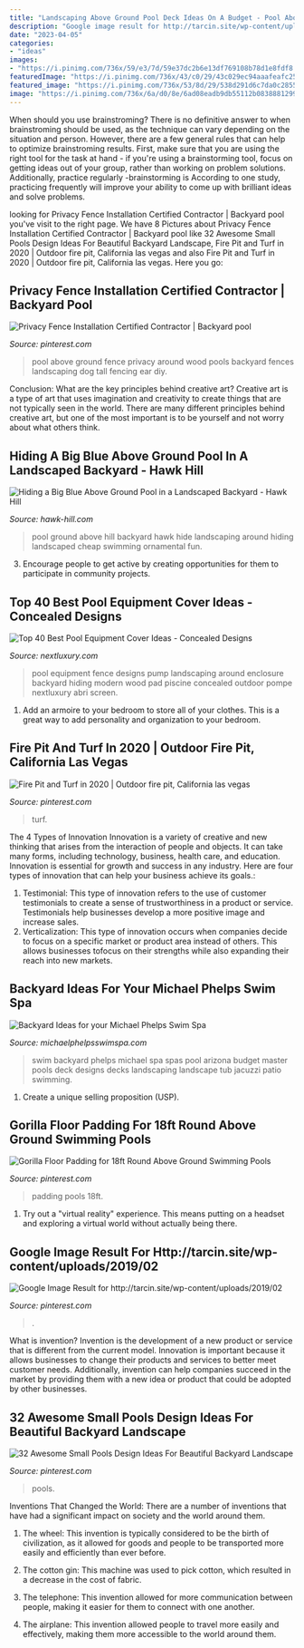 ```yaml
---
title: "Landscaping Above Ground Pool Deck Ideas On A Budget - Pool Above Ground Fence Privacy Around Wood Pools Backyard Fences Landscaping Dog Tall Fencing Ear Diy"
description: "Google image result for http://tarcin.site/wp-content/uploads/2019/02"
date: "2023-04-05"
categories:
- "ideas"
images:
- "https://i.pinimg.com/736x/59/e3/7d/59e37dc2b6e13df769108b78d1e8fdf8.jpg"
featuredImage: "https://i.pinimg.com/736x/43/c0/29/43c029ec94aaafeafc253feed98c5e48.jpg"
featured_image: "https://i.pinimg.com/736x/53/8d/29/538d291d6c7da0c28553c01094d499c8.jpg"
image: "https://i.pinimg.com/736x/6a/d0/8e/6ad08eadb9db55112b083888129935bc--above-ground-pool-ground-pools.jpg"
---
```



When should you use brainstroming?
There is no definitive answer to when brainstroming should be used, as the technique can vary depending on the situation and person. However, there are a few general rules that can help to optimize brainstroming results. First, make sure that you are using the right tool for the task at hand - if you're using a brainstorming tool, focus on getting ideas out of your group, rather than working on problem solutions. Additionally, practice regularly -brainstorming is According to one study, practicing frequently will improve your ability to come up with brilliant ideas and solve problems.

	

		
looking for Privacy Fence Installation Certified Contractor | Backyard pool you've visit to the right page. We have 8 Pictures about Privacy Fence Installation Certified Contractor | Backyard pool like 32 Awesome Small Pools Design Ideas For Beautiful Backyard Landscape, Fire Pit and Turf in 2020 | Outdoor fire pit, California las vegas and also Fire Pit and Turf in 2020 | Outdoor fire pit, California las vegas. Here you go:
		
    
## Privacy Fence Installation Certified Contractor | Backyard Pool

<img loading=lazy src="https://i.pinimg.com/736x/6a/d0/8e/6ad08eadb9db55112b083888129935bc--above-ground-pool-ground-pools.jpg" onerror="this.onerror=null;this.src='https://tse3.mm.bing.net/th?id=OIP.1M1XL-vIAQkYJTlA51EmFQHaFB&amp;pid=15.1';" alt="Privacy Fence Installation Certified Contractor | Backyard pool">

_Source: pinterest.com_

>pool above ground fence privacy around wood pools backyard fences landscaping dog tall fencing ear diy. 

	

Conclusion: What are the key principles behind creative art?
Creative art is a type of art that uses imagination and creativity to create things that are not typically seen in the world. There are many different principles behind creative art, but one of the most important is to be yourself and not worry about what others think.

    
## Hiding A Big Blue Above Ground Pool In A Landscaped Backyard - Hawk Hill

<img loading=lazy src="http://www.hawk-hill.com/wp-content/uploads/2014/02/IMG_1901-1024x969.jpg" onerror="this.onerror=null;this.src='https://tse2.mm.bing.net/th?id=OIP.r72SoCKr2z47uSDJRKP4fAHaHA&amp;pid=15.1';" alt="Hiding a Big Blue Above Ground Pool in a Landscaped Backyard - Hawk Hill">

_Source: hawk-hill.com_

>pool ground above hill backyard hawk hide landscaping around hiding landscaped cheap swimming ornamental fun. 

	

3. Encourage people to get active by creating opportunities for them to participate in community projects. 

    
## Top 40 Best Pool Equipment Cover Ideas - Concealed Designs

<img loading=lazy src="http://nextluxury.com/wp-content/uploads/wood-slat-fence-pool-equipment-enclosure-ideas.jpg" onerror="this.onerror=null;this.src='https://tse2.mm.bing.net/th?id=OIP.5mYzBR12CDg3vH7x2of5RQAAAA&amp;pid=15.1';" alt="Top 40 Best Pool Equipment Cover Ideas - Concealed Designs">

_Source: nextluxury.com_

>pool equipment fence designs pump landscaping around enclosure backyard hiding modern wood pad piscine concealed outdoor pompe nextluxury abri screen. 

	

1. Add an armoire to your bedroom to store all of your clothes. This is a great way to add personality and organization to your bedroom.

    
## Fire Pit And Turf In 2020 | Outdoor Fire Pit, California Las Vegas

<img loading=lazy src="https://i.pinimg.com/736x/43/c0/29/43c029ec94aaafeafc253feed98c5e48.jpg" onerror="this.onerror=null;this.src='https://tse3.mm.bing.net/th?id=OIP.7o1nChSmRCnLoHx8Q9LZNgHaIw&amp;pid=15.1';" alt="Fire Pit and Turf in 2020 | Outdoor fire pit, California las vegas">

_Source: pinterest.com_

>turf. 

	

The 4 Types of Innovation
Innovation is a variety of creative and new thinking that arises from the interaction of people and objects. It can take many forms, including technology, business, health care, and education. Innovation is essential for growth and success in any industry. Here are four types of innovation that can help your business achieve its goals.: 
1. Testimonial: This type of innovation refers to the use of customer testimonials to create a sense of trustworthiness in a product or service. Testimonials help businesses develop a more positive image and increase sales. 
2. Verticalization: This type of innovation occurs when companies decide to focus on a specific market or product area instead of others. This allows businesses tofocus on their strengths while also expanding their reach into new markets. 

    
## Backyard Ideas For Your Michael Phelps Swim Spa

<img loading=lazy src="https://michaelphelpsswimspa.com/gallery/uploads/images/flexslider/1408733867_598930.jpg" onerror="this.onerror=null;this.src='https://tse3.mm.bing.net/th?id=OIP.OPpl4iFjTUdZegjHbvg6xwHaFA&amp;pid=15.1';" alt="Backyard Ideas for your Michael Phelps Swim Spa">

_Source: michaelphelpsswimspa.com_

>swim backyard phelps michael spa spas pool arizona budget master pools deck designs decks landscaping landscape tub jacuzzi patio swimming. 

	

1. Create a unique selling proposition (USP).

    
## Gorilla Floor Padding For 18ft Round Above Ground Swimming Pools

<img loading=lazy src="https://i.pinimg.com/736x/53/8d/29/538d291d6c7da0c28553c01094d499c8.jpg" onerror="this.onerror=null;this.src='https://tse4.mm.bing.net/th?id=OIP.4_KZx5Y5NQlXqdEdYozmXQHaFM&amp;pid=15.1';" alt="Gorilla Floor Padding for 18ft Round Above Ground Swimming Pools">

_Source: pinterest.com_

>padding pools 18ft. 

	

1. Try out a "virtual reality" experience. This means putting on a headset and exploring a virtual world without actually being there.

    
## Google Image Result For Http://tarcin.site/wp-content/uploads/2019/02

<img loading=lazy src="https://i.pinimg.com/736x/9b/58/e3/9b58e391028eea22c8306abbd1d34888.jpg" onerror="this.onerror=null;this.src='https://tse3.mm.bing.net/th?id=OIP.EQZMpcPodk8GSbaF4orn0gHaH2&amp;pid=15.1';" alt="Google Image Result for http://tarcin.site/wp-content/uploads/2019/02">

_Source: pinterest.com_

>. 

	

What is invention?
Invention is the development of a new product or service that is different from the current model. Innovation is important because it allows businesses to change their products and services to better meet customer needs. Additionally, invention can help companies succeed in the market by providing them with a new idea or product that could be adopted by other businesses.

    
## 32 Awesome Small Pools Design Ideas For Beautiful Backyard Landscape

<img loading=lazy src="https://i.pinimg.com/736x/59/e3/7d/59e37dc2b6e13df769108b78d1e8fdf8.jpg" onerror="this.onerror=null;this.src='https://tse4.mm.bing.net/th?id=OIP.s-9KGHEBFxjEFcdnoFYaRgHaHa&amp;pid=15.1';" alt="32 Awesome Small Pools Design Ideas For Beautiful Backyard Landscape">

_Source: pinterest.com_

>pools. 

	

Inventions That Changed the World: There are a number of inventions that have had a significant impact on society and the world around them.
1. The wheel: This invention is typically considered to be the birth of civilization, as it allowed for goods and people to be transported more easily and efficiently than ever before.
2. The cotton gin: This machine was used to pick cotton, which resulted in a decrease in the cost of fabric.

3. The telephone: This invention allowed for more communication between people, making it easier for them to connect with one another.

4. The airplane: This invention allowed people to travel more easily and effectively, making them more accessible to the world around them.


